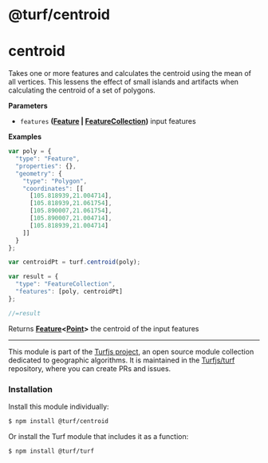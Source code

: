 # @turf/centroid

# centroid

Takes one or more features and calculates the centroid using
the mean of all vertices.
This lessens the effect of small islands and artifacts when calculating
the centroid of a set of polygons.

**Parameters**

-   `features` **([Feature](http://geojson.org/geojson-spec.html#feature-objects) \| [FeatureCollection](http://geojson.org/geojson-spec.html#feature-collection-objects))** input features

**Examples**

```javascript
var poly = {
  "type": "Feature",
  "properties": {},
  "geometry": {
    "type": "Polygon",
    "coordinates": [[
      [105.818939,21.004714],
      [105.818939,21.061754],
      [105.890007,21.061754],
      [105.890007,21.004714],
      [105.818939,21.004714]
    ]]
  }
};

var centroidPt = turf.centroid(poly);

var result = {
  "type": "FeatureCollection",
  "features": [poly, centroidPt]
};

//=result
```

Returns **[Feature](http://geojson.org/geojson-spec.html#feature-objects)&lt;[Point](http://geojson.org/geojson-spec.html#point)>** the centroid of the input features

<!-- This file is automatically generated. Please don't edit it directly:
if you find an error, edit the source file (likely index.js), and re-run
./scripts/generate-readmes in the turf project. -->

---

This module is part of the [Turfjs project](http://turfjs.org/), an open source
module collection dedicated to geographic algorithms. It is maintained in the
[Turfjs/turf](https://github.com/Turfjs/turf) repository, where you can create
PRs and issues.

### Installation

Install this module individually:

```sh
$ npm install @turf/centroid
```

Or install the Turf module that includes it as a function:

```sh
$ npm install @turf/turf
```
